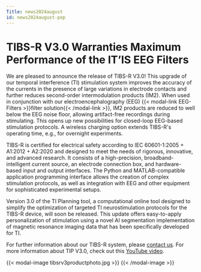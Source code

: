 ```yaml
---
Title: news2024august
id: news2024august-pop
---
```

# TIBS-R V3.0 Warranties Maximum Performance of the IT’IS EEG Filters

We are pleased to announce the release of TIBS-R V3.0! This upgrade of our temporal interference (TI) stimulation system improves the accuracy of the currents in the presence of large variations in electrode contacts and further reduces second-order intermodulation products (IM2). When used in conjunction with our electroencephalography (EEG) {{< modal-link EEG-Filters >}}filter solution{{< /modal-link >}}, IM2 products are reduced to well below the EEG noise floor, allowing artifact-free recordings during stimulating. This opens up new possibilities for closed-loop EEG-based stimulation protocols. A wireless charging option extends TIBS-R's operating time, e.g., for overnight experiments.

TIBS-R is certified for electrical safety according to IEC 60601-1:2005 + A1:2012 + A2:2020 and designed to meet the needs of rigorous, innovative, and advanced research. It consists of a high-precision, broadband-intelligent current source, an electrode connection box, and hardware-based input and output interfaces. The Python and MATLAB-compatible application programming interface allows the creation of complex stimulation protocols, as well as integration with EEG and other equipment for sophisticated experimental setups.

Version 3.0 of the TI Planning tool, a computational online tool designed to simplify the optimization of targeted TI neurostimulation protocols for the TIBS-R device, will soon be released. This update offers easy-to-apply personalization of stimulation using a novel AI segmentation implementation of magnetic resonance imaging data that has been specifically developed for TI.

For further information about our TIBS-R system, please [contact us](mailto:eap@temporalinterference.com). For more information about TIP V3.0, check out this [YouTube video](https://youtu.be/LELTCxe7EbE?feature=shared).

{{< modal-image tibsrv3productphoto.jpg >}} {{< /modal-image >}}
